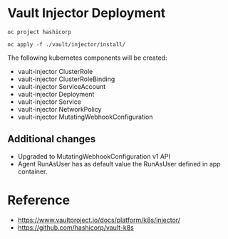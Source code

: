 # Vault Injector Deployment

```
oc project hashicorp

oc apply -f ./vault/injector/install/
```

The following kubernetes components will be created:

* vault-injector ClusterRole
* vault-injector ClusterRoleBinding
* vault-injector ServiceAccount
* vault-injector Deployment
* vault-injector Service
* vault-injector NetworkPolicy
* vault-injector MutatingWebhookConfiguration

## Additional changes

* Upgraded to MutatingWebhookConfiguration v1 API
* Agent RunAsUser has as default value the RunAsUser defined in app container.


# Reference

* https://www.vaultproject.io/docs/platform/k8s/injector/
* https://github.com/hashicorp/vault-k8s


